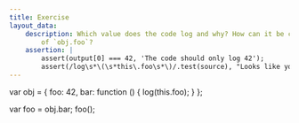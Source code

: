 ```yaml
---
title: Exercise
layout_data:
    description: Which value does the code log and why? How can it be changed to log the value
        of `obj.foo`?
    assertion: |
        assert(output[0] === 42, 'The code should only log 42');
        assert(/log\s*\(\s*this\.foo\s*\)/.test(source), "Looks like you tried to be clever. Don't modify log(this.foo).");
---
```


var obj = {
foo: 42,
bar: function () {
log(this.foo);
}
};

var foo = obj.bar;
foo();
